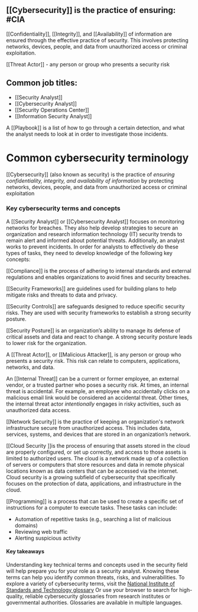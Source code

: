  
## [[Cybersecurity]] is the practice of ensuring: #CIA 
 
[[Confidentiality]], [[Integrity]], and [[Availability]] of information are ensured through the effective practice of security. This involves protecting networks, devices, people, and data from unauthorized access or criminal exploitation.

[[Threat Actor]] - any person or group who presents a security risk

## Common job titles:

- [[Security Analyst]]
- [[Cybersecurity Analyst]]
- [[Security Operations Center]]
- [[Information Security Analyst]]

A [[Playbook]]  is a list of how to go through a certain detection, and what the analyst needs to look at in order to investigate those incidents.

# Common cybersecurity terminology

[[Cybersecurity]] (also known as security) is the practice of *ensuring confidentiality, integrity, and availability of information* by protecting networks, devices, people, and data from unauthorized access or criminal exploitation

### Key cybersecurity terms and concepts

A [[Security Analyst]] or [[Cybersecurity Analyst]] focuses on monitoring networks for breaches. They also help develop strategies to secure an organization and research information technology (IT) security trends to remain alert and informed about potential threats. Additionally, an analyst works to prevent incidents. In order for analysts to effectively do these types of tasks, they need to develop knowledge of the following key concepts:

[[Compliance]] is the process of adhering to internal standards and external regulations and enables organizations to avoid fines and security breaches.

[[Security Frameworks]] are guidelines used for building plans to help mitigate risks and threats to data and privacy.

[[Security Controls]] are safeguards designed to reduce specific security risks. They are used with security frameworks to establish a strong security posture.

[[Security Posture]] is an organization’s ability to manage its defense of critical assets and data and react to change. A strong security posture leads to lower risk for the organization.

A [[Threat Actor]], or [[Malicious Attacker]], is any person or group who presents a security risk. This risk can relate to computers, applications, networks, and data.

An [[Internal Threat]] can be a current or former employee, an external vendor, or a trusted partner who poses a security risk. At times, an internal threat is accidental. For example, an employee who accidentally clicks on a malicious email link would be considered an accidental threat. Other times, the internal threat actor _intentionally_ engages in risky activities, such as unauthorized data access.

[[Network Security]] is the practice of keeping an organization's network infrastructure secure from unauthorized access. This includes data, services, systems, and devices that are stored in an organization’s network.

[[Cloud Security ]]is the process of ensuring that assets stored in the cloud are properly configured, or set up correctly, and access to those assets is limited to authorized users. The cloud is a network made up of a collection of servers or computers that store resources and data in remote physical locations known as data centers that can be accessed via the internet. Cloud security is a growing subfield of cybersecurity that specifically focuses on the protection of data, applications, and infrastructure in the cloud.

[[Programming]] is a process that can be used to create a specific set of instructions for a computer to execute tasks. These tasks can include:

- Automation of repetitive tasks (e.g., searching a list of malicious domains)
- Reviewing web traffic 
- Alerting suspicious activity

#### Key takeaways
Understanding key technical terms and concepts used in the security field will help prepare you for your role as a security analyst. Knowing these terms can help you identify common threats, risks, and vulnerabilities. To explore a variety of cybersecurity terms, visit the [National Institute of Standards and Technology glossary](https://csrc.nist.gov/glossary) Or use your browser to search for high-quality, reliable cybersecurity glossaries from research institutes or governmental authorities. Glossaries are available in multiple languages.

